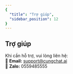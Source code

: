 ```yaml
---
{
  "title": "Trợ giúp",
  "sidebar_position": 12
}
---
```


## Trợ giúp

Khi cần hỗ trợ, vui lòng liên hệ:  
📧 **Email:** [support@cungchat.ai](mailto:support@cungchat.ai)  
📱 **Zalo:** 0559485555
